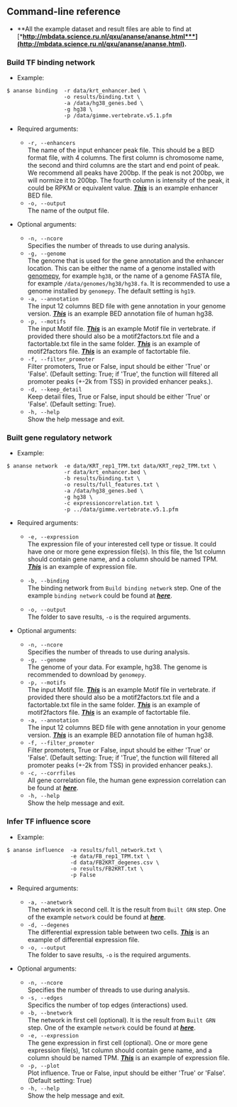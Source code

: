 ## Command-line reference

* **All the example dataset and result files are able to find at [***http://mbdata.science.ru.nl/qxu/ananse/ananse.html***](http://mbdata.science.ru.nl/qxu/ananse/ananse.html).**

### Build TF binding network

* Example:

```
$ ananse binding  -r data/krt_enhancer.bed \
                  -o results/binding.txt \
                  -a /data/hg38_genes.bed \
                  -g hg38 \
                  -p /data/gimme.vertebrate.v5.1.pfm
```

* Required arguments:
  * `-r, --enhancers`  
    The name of the input enhancer peak file. This should be a BED format file, with 4 columns. The first column is chromosome name, the second and third columns are the start and end point of peak. We recommend all peaks have 200bp. If the peak is not 200bp, we will normize it to 200bp. The fourth column is intensity of the peak, it could be RPKM or equivalent value. [***This***](https://github.com/vanheeringen-lab/ANANSE/raw/master/test/data/krt_enhancer.bed) is an example enhancer BED file.
  * `-o, --output`  
    The name of the output file.


* Optional arguments:

  * `-n, --ncore`  
    Specifies the number of threads to use during analysis.  
  * `-g, --genome`  
    The genome that is used for the gene annotation and the enhancer location. 
    This can be either the name of a genome installed with [genomepy](https://github.com/vanheeringen-lab/genomepy), for example `hg38`, or the name of a genome FASTA file, for example `/data/genomes/hg38/hg38.fa`. It is recommended to use a genome installed by `genomepy`. The default setting is `hg19`.
  * `-a, --annotation`  
    The input 12 columns BED file with gene annotation in your genome version. [***This***](https://github.com/vanheeringen-lab/ANANSE/raw/master/data/hg38_genes.bed) is an example BED annotation file of human hg38.
  * `-p, --motifs`  
    The input Motif file. [***This***](/data/gimme.vertebrate.v5.1.pfm) is an example Motif file in vertebrate. if provided there should also be a motif2factors.txt file and a factortable.txt file in the same folder. [***This***](/data/gimme.vertebrate.v5.1.motif2factors.txt) is an example of motif2factors file. [***This***](/data/gimme.vertebrate.v5.1.factortable.txt) is an example of factortable file.
  * `-f, --filter_promoter`  
    Filter promoters, True or False, input should be
    either 'True' or 'False'. (Default setting: True; if 'True', the function will filtered all promoter peaks (+-2k from TSS) in provided enhancer peaks.).
  * `-d, --keep_detail`  
    Keep detail files, True or False, input should be either 'True' or 'False'. (Default setting: True).  
  * `-h, --help`  
    Show the help message and exit.

### Built gene regulatory network

* Example:

```
$ ananse network  -e data/KRT_rep1_TPM.txt data/KRT_rep2_TPM.txt \
                  -r data/krt_enhancer.bed \
                  -b results/binding.txt \
                  -o results/full_features.txt \
                  -a /data/hg38_genes.bed \
                  -g hg38 \
                  -c expressioncorrelation.txt \
                  -p ../data/gimme.vertebrate.v5.1.pfm
```

* Required arguments:
  * `-e, --expression`  
    The expression file of your interested cell type or tissue. It could have one or more gene expression file(s). In this file, the 1st column should contain gene name, and a column should be named TPM. [***This***](/test/data/KRT_rep1_TPM.txt) is an example of expression file.   

  * `-b, --binding`  
    The binding network from `Build binding network` step. One of the example `binding network` could be found at [***here***](http://mbdata.science.ru.nl/qxu/ananse/results/binding.txt).  
  * `-o, --output`  
    The folder to save results, `-o` is the required arguments. 

* Optional arguments:
  * `-n, --ncore`  
    Specifies the number of threads to use during analysis. 
  * `-g, --genome`  
    The genome of your data. For example, hg38. The genome is recommended to download by `genomepy`.
  * `-p, --motifs`  
    The input Motif file. [***This***](/data/gimme.vertebrate.v5.1.pfm) is an example Motif file in vertebrate. if provided there should also be a motif2factors.txt file and a factortable.txt file in the same folder. [***This***](/data/gimme.vertebrate.v5.1.motif2factors.txt) is an example of motif2factors file. [***This***](/data/gimme.vertebrate.v5.1.factortable.txt) is an example of factortable file. 
  * `-a, --annotation`  
    The input 12 columns BED file with gene annotation in your genome version. [***This***](/data/hg38_genes.bed) is an example BED annotation file of human hg38.
  * `-f, --filter_promoter`  
    Filter promoters, True or False, input should be
    either 'True' or 'False'. (Default setting: True; if 'True', the function will filtered all promoter peaks (+-2k from TSS) in provided enhancer peaks.).
  * `-c, --corrfiles`  
    All gene correlation file, the human gene expression correlation can be found at [***here***](http://mbdata.science.ru.nl/qxu/ananse/data/expressioncorrelation.txt).
  * `-h, --help`  
    Show the help message and exit.


### Infer TF influence score

* Example:  

```
$ ananse influence  -a results/full_network.txt \
                    -e data/FB_rep1_TPM.txt \
                    -d data/FB2KRT_degenes.csv \
                    -o results/FB2KRT.txt \
                    -p False
```

* Required arguments:

  * `-a, --anetwork`  
  The network in second cell. It is the result from `Built GRN` step. One of the example `network` could be found at [***here***](http://mbdata.science.ru.nl/qxu/ananse/results/full_network.txt).   
  * `-d, --degenes`  
  The differential expression table between two cells. [***This***](/test/data/FB2KRT_degenes.csv) is an example of differential expression file.  
  * `-o, --output`  
  The folder to save results, `-o` is the required arguments.   

* Optional arguments:

  * `-n, --ncore`  
    Specifies the number of threads to use during analysis. 
  * `-s, --edges`  
    Specifics the number of top edges (interactions) used. 
  * `-b, --bnetwork`  
  The network in first cell (optional). It is the result from `Built GRN` step. One of the example `network` could be found at [***here***](http://mbdata.science.ru.nl/qxu/ananse/results/full_network.txt).  
  * `-e, --expression`  
  The gene expression in first cell (optional). One or more gene expression file(s), 1st column should contain gene name, and a column should be named TPM. [***This***](/test/data/FB_rep1_TPM.txt) is an example of expression file. 
  * `-p, --plot`  
  Plot influence. True or False, input should be either 'True' or 'False'. (Default setting: True)  
  * `-h, --help`  
  Show the help message and exit.
